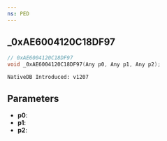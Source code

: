 ```yaml
---
ns: PED
---
```

## _0xAE6004120C18DF97

```c
// 0xAE6004120C18DF97
void _0xAE6004120C18DF97(Any p0, Any p1, Any p2);
```

```
NativeDB Introduced: v1207
```

## Parameters
* **p0**:
* **p1**:
* **p2**:
